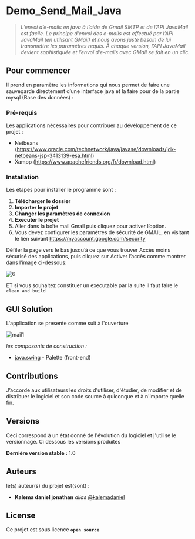 # Demo_Send_Mail_Java

 >*L’envoi d’e-mails en java à l’aide de Gmail SMTP et de l’API JavaMail est facile. Le principe d’envoi des e-mails est effectué par l’API JavaMail (en utilisant GMail) et nous avons juste besoin de lui transmettre les paramètres requis. À chaque version, l’API JavaMail devient sophistiquée et l’envoi d’e-mails avec GMail se fait en un clic.* 

## Pour commencer

Il prend en paramètre les informations qui nous permet de faire une sauvegarde directement d’une interface java et la faire pour de la partie mysql (Base des données) :

### Pré-requis

Les applications nécessaires pour contribuer au dévéloppement de ce projet :

- Netbeans (https://www.oracle.com/technetwork/java/javase/downloads/jdk-netbeans-jsp-3413139-esa.html)
- Xampp (https://www.apachefriends.org/fr/download.html)

### Installation

Les étapes pour installer le programme sont :
1. **Télécharger le dossier**
2. **Importer le projet**
3. **Changer les paramètres de connexion**
4. **Executer le projet**
5. Aller dans la boîte mail Gmail puis cliquez pour activer l’option.
6. Vous devez configurer les paramètres de sécurité de GMAIL, en visitant le lien suivant https://myaccount.google.com/security

Défiler la page vers le bas jusqu’à ce que vous trouver Accès moins sécurisé des applications, puis cliquez sur Activer l’accès comme montrer dans l’image ci-dessous:
 
![6](https://user-images.githubusercontent.com/51014164/136648021-4f4016b9-918f-4e23-bcb7-62b543642dc5.png)

ET si vous souhaitez constituer un executable par la suite il faut faire le ``clean and build ``

## GUI Solution

L'application se presente comme suit à l'ouverture

![mail1](https://user-images.githubusercontent.com/51014164/136563224-d53f9c84-f89f-445c-8533-fa106dea184e.JPG)

_les composants de construction :_

* [java.swing](https://www.javatpoint.com/java-swing) - Palette (front-end)

## Contributions

J’accorde aux utilisateurs les droits d'utiliser, d'étudier, de modifier et de distribuer le logiciel et son code source à quiconque et à n'importe quelle fin.

## Versions

Ceci correspond à un état donné de l'évolution du logiciel et j'utilise le versionnage. Ci dessous les versions produites

**Dernière version stable :** 1.0

## Auteurs
le(s) auteur(s) du projet est(sont) :
* **Kalema daniel jonathan** _alias_ [@kalemadaniel](https://github.com/kalemadaniel)

## License

Ce projet est sous licence **``open source``** 
